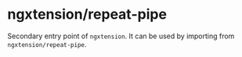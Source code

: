 # ngxtension/repeat-pipe

Secondary entry point of `ngxtension`. It can be used by importing from `ngxtension/repeat-pipe`.

